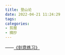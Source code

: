 ```yaml
---
title: 登山论
date: 2022-04-21 11:24:29
tags:
categories:
- 剪报
- 摘抄
---
```




——[《刻意练习》](http://www.sophie-eden.ltd:5171/#/读书/学习/刻意练习.md)  